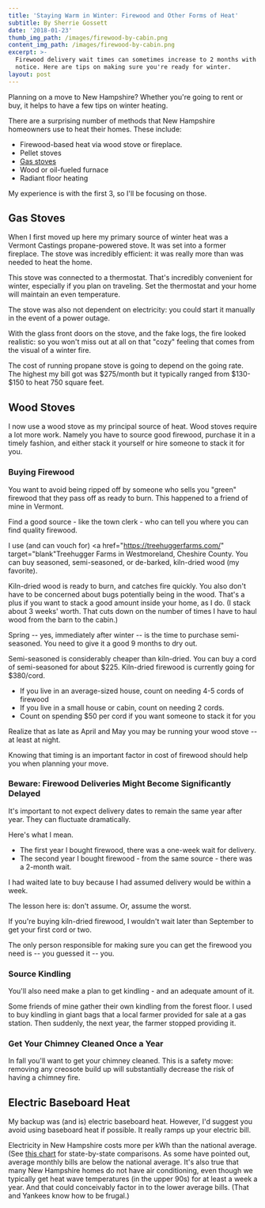 ```yaml
---
title: 'Staying Warm in Winter: Firewood and Other Forms of Heat'
subtitle: By Sherrie Gossett
date: '2018-01-23'
thumb_img_path: /images/firewood-by-cabin.png
content_img_path: /images/firewood-by-cabin.png
excerpt: >-
  Firewood delivery wait times can sometimes increase to 2 months with no
  notice. Here are tips on making sure you're ready for winter.
layout: post
---
```

Planning on a move to New Hampshire? Whether you're going to rent or buy, it helps to have a few tips on winter heating. 

There are a surprising number of methods that New Hampshire homeowners use to heat their homes. These include: 

* Firewood-based heat via wood stove or fireplace. 
* Pellet stoves
* <a href="https://www.vermontcastings.com/Browse/Gas-Stoves.aspx" target="blank">Gas stoves</a>
* Wood or oil-fueled furnace
* Radiant floor heating 

My experience is with the first 3, so I'll be focusing on those. 

## Gas Stoves

When I first moved up here my primary source of winter heat was a Vermont Castings propane-powered stove. It was set into a former fireplace. The stove was incredibly efficient: it was really more than was needed to heat the home. 

This stove was connected to a thermostat. That's incredibly convenient for winter, especially if you plan on traveling. Set the thermostat and your home will maintain an even temperature.

The stove was also not dependent on electricity: you could start it manually in the event of a power outage.

With the glass front doors on the stove, and the fake logs, the fire looked realistic: so you won't miss out at all on that "cozy" feeling that comes from the visual of a winter fire. 

The cost of running propane stove is going to depend on the going rate. The highest my bill got was $275/month but it typically ranged from $130- $150 to heat 750 square feet.

## Wood Stoves

I now use a wood stove as my principal source of heat. Wood stoves require a lot more work. Namely you have to source good firewood, purchase it in a timely fashion, and either stack it yourself or hire someone to stack it for you. 

### Buying Firewood

You want to avoid being ripped off by someone who sells you "green" firewood that they pass off as ready to burn. This happened to a friend of mine in Vermont. 

Find a good source - like the town clerk - who can tell you where you can find quality firewood.

I use (and can vouch for) <a href="https://treehuggerfarms.com/" target="blank"Treehugger Farms</a> in Westmoreland, Cheshire County. You can buy seasoned, semi-seasoned, or de-barked, kiln-dried wood (my favorite). 

Kiln-dried wood is ready to burn, and catches fire quickly. You also don't have to be concerned about bugs potentially being in the wood. That's a plus if you want to stack a good amount inside your home, as I do. (I stack about 3 weeks' worth. That cuts down on the number of times I have to haul wood from the barn to the cabin.)

Spring -- yes, immediately after winter -- is the time to purchase semi-seasoned. You need to give it a good 9 months to dry out. 

Semi-seasoned is considerably cheaper than kiln-dried. You can buy a cord of semi-seasoned for about $225. Kiln-dried firewood is currently going for $380/cord. 

* If you live in an average-sized house, count on needing 4-5 cords of firewood 
* If you live in a small house or cabin, count on needing 2 cords.
* Count on spending $50 per cord if you want someone to stack it for you

Realize that as late as April and May you may be running your wood stove -- at least at night.

Knowing that timing is an important factor in cost of firewood should help you when planning your move.

### Beware: Firewood Deliveries Might Become Significantly Delayed

It's important to not expect delivery dates to remain the same year after year. They can fluctuate dramatically.

Here's what I mean. 

* The first year I bought firewood, there was a one-week wait for delivery. 
* The second year I bought firewood - from the same source - there was a 2-month wait. 

I had waited late to buy because I had assumed delivery would be within a week. 

The lesson here is: don't assume. Or, assume the worst. 

If you're buying kiln-dried firewood, I wouldn't wait later than September to get your first cord or two. 

The only person responsible for making sure you can get the firewood you need is -- you guessed it -- you. 



### Source Kindling

You'll also need make a plan to get kindling - and an adequate amount of it. 

Some friends of mine gather their own kindling from the forest floor. I used to buy kindling in giant bags that a local farmer provided for sale at a gas station. Then suddenly, the next year, the farmer stopped providing it. 

### Get Your Chimney Cleaned Once a Year

In fall you'll want to get your chimney cleaned. This is a safety move: removing any creosote build up will substantially decrease the risk of having a chimney fire. 

## Electric Baseboard Heat

My backup was (and is) electric baseboard heat. However, I'd suggest you avoid using baseboard heat if possible. It really ramps up your electric bill.  

Electricity in New Hampshire costs more per kWh than the national average. (See <a href="https://www.eia.gov/electricity/sales_revenue_price/pdf/table5_a.pdf" target="blank">this chart</a> for state-by-state comparisons. As some have pointed out, average monthly bills are below the national average. It's also true that many New Hampshire homes do not have air conditioning, even though we typically get heat wave temperatures (in the upper 90s) for at least a week a year. And that could conceivably factor in to the lower average bills. (That and Yankees know how to be frugal.)
